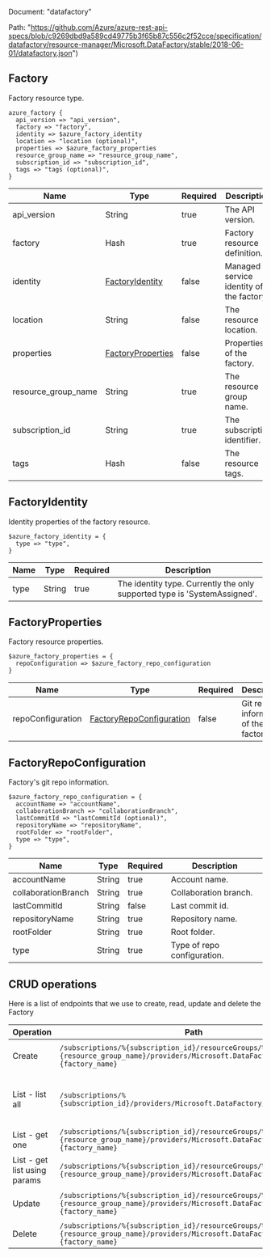 Document: "datafactory"


Path: "https://github.com/Azure/azure-rest-api-specs/blob/c9269dbd9a589cd49775b3f65b87c556c2f52cce/specification/datafactory/resource-manager/Microsoft.DataFactory/stable/2018-06-01/datafactory.json")

## Factory

Factory resource type.

```puppet
azure_factory {
  api_version => "api_version",
  factory => "factory",
  identity => $azure_factory_identity
  location => "location (optional)",
  properties => $azure_factory_properties
  resource_group_name => "resource_group_name",
  subscription_id => "subscription_id",
  tags => "tags (optional)",
}
```

| Name        | Type           | Required       | Description       |
| ------------- | ------------- | ------------- | ------------- |
|api_version | String | true | The API version. |
|factory | Hash | true | Factory resource definition. |
|identity | [FactoryIdentity](#factoryidentity) | false | Managed service identity of the factory. |
|location | String | false | The resource location. |
|properties | [FactoryProperties](#factoryproperties) | false | Properties of the factory. |
|resource_group_name | String | true | The resource group name. |
|subscription_id | String | true | The subscription identifier. |
|tags | Hash | false | The resource tags. |
        
## FactoryIdentity

Identity properties of the factory resource.

```puppet
$azure_factory_identity = {
  type => "type",
}
```

| Name        | Type           | Required       | Description       |
| ------------- | ------------- | ------------- | ------------- |
|type | String | true | The identity type. Currently the only supported type is 'SystemAssigned'. |
        
## FactoryProperties

Factory resource properties.

```puppet
$azure_factory_properties = {
  repoConfiguration => $azure_factory_repo_configuration
}
```

| Name        | Type           | Required       | Description       |
| ------------- | ------------- | ------------- | ------------- |
|repoConfiguration | [FactoryRepoConfiguration](#factoryrepoconfiguration) | false | Git repo information of the factory. |
        
## FactoryRepoConfiguration

Factory's git repo information.

```puppet
$azure_factory_repo_configuration = {
  accountName => "accountName",
  collaborationBranch => "collaborationBranch",
  lastCommitId => "lastCommitId (optional)",
  repositoryName => "repositoryName",
  rootFolder => "rootFolder",
  type => "type",
}
```

| Name        | Type           | Required       | Description       |
| ------------- | ------------- | ------------- | ------------- |
|accountName | String | true | Account name. |
|collaborationBranch | String | true | Collaboration branch. |
|lastCommitId | String | false | Last commit id. |
|repositoryName | String | true | Repository name. |
|rootFolder | String | true | Root folder. |
|type | String | true | Type of repo configuration. |



## CRUD operations

Here is a list of endpoints that we use to create, read, update and delete the Factory

| Operation | Path | Verb | Description | OperationID |
| ------------- | ------------- | ------------- | ------------- | ------------- |
|Create|`/subscriptions/%{subscription_id}/resourceGroups/%{resource_group_name}/providers/Microsoft.DataFactory/factories/%{factory_name}`|Put|Creates or updates a factory.|Factories_CreateOrUpdate|
|List - list all|`/subscriptions/%{subscription_id}/providers/Microsoft.DataFactory/factories`|Get|Lists factories under the specified subscription.|Factories_List|
|List - get one|`/subscriptions/%{subscription_id}/resourceGroups/%{resource_group_name}/providers/Microsoft.DataFactory/factories/%{factory_name}`|Get|Gets a factory.|Factories_Get|
|List - get list using params|`/subscriptions/%{subscription_id}/resourceGroups/%{resource_group_name}/providers/Microsoft.DataFactory/factories`|Get|Lists factories.|Factories_ListByResourceGroup|
|Update|`/subscriptions/%{subscription_id}/resourceGroups/%{resource_group_name}/providers/Microsoft.DataFactory/factories/%{factory_name}`|Put|Creates or updates a factory.|Factories_CreateOrUpdate|
|Delete|`/subscriptions/%{subscription_id}/resourceGroups/%{resource_group_name}/providers/Microsoft.DataFactory/factories/%{factory_name}`|Delete|Deletes a factory.|Factories_Delete|
